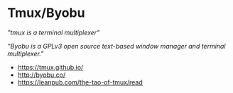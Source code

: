 # Tmux/Byobu

_"tmux is a terminal multiplexer"_

_"Byobu is a GPLv3 open source text-based window manager and terminal
multiplexer."_

* https://tmux.github.io/
* http://byobu.co/
* https://leanpub.com/the-tao-of-tmux/read
